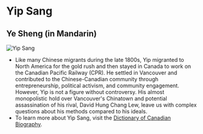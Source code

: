 # Yip Sang
## Ye Sheng (in Mandarin)
![Yip Sang](http://www.biographi.ca/bioimages/original.9095.jpg)
- Like many Chinese migrants during the late 1800s, Yip migranted to North America for the gold rush and then stayed in Canada to work on the Canadian Pacific Railway (CPR). He settled in Vancouver and contributed to the Chinese-Canadian community through entrepreneurship, political activism, and community engagement. However, Yip is not a figure without controversy. His almost monopolistic hold over Vancouver's Chinatown and potential assassination of his rival, David Hung Chang Lew, leave us with complex questions about his methods compared to his ideals.
- To learn more about Yip Sang, visit the [Dictionary of Canadian Biography](http://www.biographi.ca/en/bio/yip_sang_15E.html).
